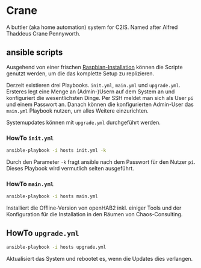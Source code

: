 # Crane

A buttler (aka home automation) system for C2IS.
Named after Alfred Thaddeus Crane Pennyworth.

## ansible scripts

Ausgehend von einer frischen [Raspbian-Installation](…) können die Scripte genutzt werden, um die das komplette Setup
zu replizieren.

Derzeit existieren drei Playbooks. `init.yml`, `main.yml` und  `upgrade.yml`.
Ersteres legt eine Menge an (Admin-)Usern auf dem System an und konfiguriert die wesentlichsten Dinge.
Per SSH meldet man sich als User `pi` und einem Passwort an.
Danach können die konfigurierten Admin-User das `main.yml` Playbook nutzen, um alles Weitere einzurichten.

Systemupdates können mit `upgrade.yml` durchgeführt werden.

### HowTo `init.yml`

```bash
ansible-playbook -i hosts init.yml -k
```

Durch den Parameter `-k` fragt ansible nach dem Passwort für den Nutzer `pi`.
Dieses Playbook wird vermutlich selten ausgeführt.

### HowTo `main.yml`

```bash
ansible-playbook -i hosts main.yml
```

Installiert die Offline-Version von openHAB2 inkl. einiger Tools und der Konfiguration für die Installation
in den Räumen von Chaos-Consulting.

## HowTo `upgrade.yml`

```bash
ansible-playbook -i hosts upgrade.yml
```

Aktualisiert das System und rebootet es, wenn die Updates dies verlangen.

